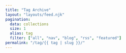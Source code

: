 ```yaml
---
title: "Tag Archive"
layout: "layouts/feed.njk"
pagination:
  data: collections
  size: 1
  alias: tag
  filter: ["all", "nav", "blog", "rss", "featured"]
permalink: "/tag/{{ tag | slug }}/"
---
```

